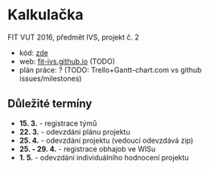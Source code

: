 # Kalkulačka
FIT VUT 2016, předmět IVS, projekt č. 2

- kód: [zde](https://github.com/fit-ivs/calc)
- web: [fit-ivs.github.io](http://fit-ivs.github.io) (TODO)
- plán práce: ? (TODO: Trello+Gantt-chart.com vs github issues/milestones)

## Důležité termíny
- **15. 3.** - registrace týmů
- **22. 3.** - odevzdání plánu projektu
- **25. 4.** - odevzdání projektu (vedoucí odevzdává zip)
- **25. - 29. 4.** - registrace obhajob ve WISu
- **1. 5.** - odevzdání individuálního hodnocení projektu
